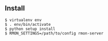 

## Install

```shell
$ virtualenv env
$ . env/bin/activate
$ python setup install
$ RMON_SETTINGS=/path/to/config rmon-server
```

